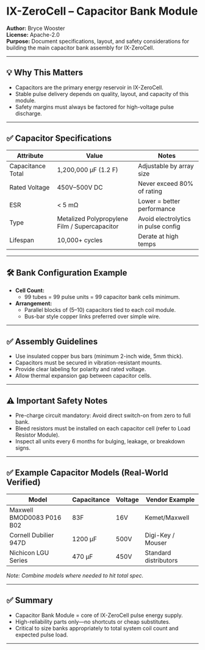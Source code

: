 # IX-ZeroCell – Capacitor Bank Module

**Author:** Bryce Wooster  
**License:** Apache-2.0  
**Purpose:** Document specifications, layout, and safety considerations for building the main capacitor bank assembly for IX-ZeroCell.

---

## 💡 Why This Matters

- Capacitors are the primary energy reservoir in IX-ZeroCell.  
- Stable pulse delivery depends on quality, layout, and capacity of this module.  
- Safety margins must always be factored for high-voltage pulse discharge.

---

## ✅ Capacitor Specifications

| Attribute         | Value                             | Notes                       |
|-------------------|-----------------------------------|----------------------------|
| Capacitance Total | 1,200,000 μF (1.2 F)             | Adjustable by array size   |
| Rated Voltage     | 450V–500V DC                      | Never exceed 80% of rating |
| ESR               | < 5 mΩ                            | Lower = better performance |
| Type              | Metalized Polypropylene Film / Supercapacitor | Avoid electrolytics in pulse config |
| Lifespan          | 10,000+ cycles                    | Derate at high temps       |

---

## 🛠️ Bank Configuration Example

- **Cell Count:**  
  - 99 tubes = 99 pulse units = 99 capacitor bank cells minimum.  
- **Arrangement:**  
  - Parallel blocks of (5–10) capacitors tied to each coil module.  
  - Bus-bar style copper links preferred over simple wire.

---

## ✅ Assembly Guidelines

- Use insulated copper bus bars (minimum 2-inch wide, 5mm thick).  
- Capacitors must be secured in vibration-resistant mounts.  
- Provide clear labeling for polarity and rated voltage.  
- Allow thermal expansion gap between capacitor cells.

---

## ⚠️ Important Safety Notes

- Pre-charge circuit mandatory: Avoid direct switch-on from zero to full bank.  
- Bleed resistors must be installed on each capacitor cell (refer to Load Resistor Module).  
- Inspect all units every 6 months for bulging, leakage, or breakdown signs.

---

## ✅ Example Capacitor Models (Real-World Verified)

| Model                   | Capacitance | Voltage | Vendor Example        |
|------------------------|-------------|---------|----------------------|
| Maxwell BMOD0083 P016 B02 | 83F        | 16V      | Kemet/Maxwell         |
| Cornell Dubilier 947D  | 1200 μF      | 500V     | Digi-Key / Mouser     |
| Nichicon LGU Series    | 470 μF       | 450V     | Standard distributors |

*Note: Combine models where needed to hit total spec.*

---

## ✅ Summary

- Capacitor Bank Module = core of IX-ZeroCell pulse energy supply.  
- High-reliability parts only—no shortcuts or cheap substitutes.  
- Critical to size banks appropriately to total system coil count and expected pulse load.

---


